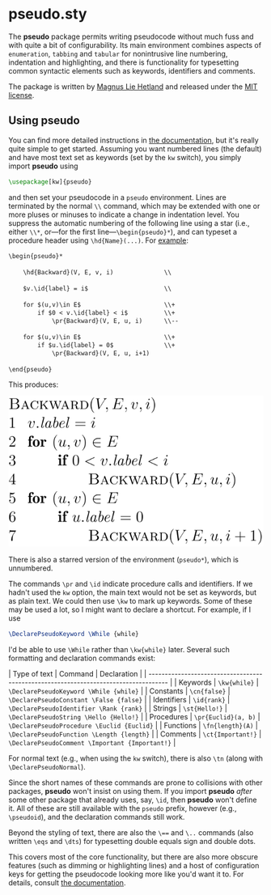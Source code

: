 # pseudo.sty

The **pseudo** package permits writing pseudocode without much fuss and with
quite a bit of configurability. Its main environment combines aspects of
`enumeration`, `tabbing` and `tabular` for nonintrusive line numbering,
indentation and highlighting, and there is functionality for typesetting
common syntactic elements such as keywords, identifiers and comments.

The package is written by [Magnus Lie Hetland](mailto:mlh@ntnu.no) and
released under the [MIT license](LICENSE).

## Using pseudo

You can find more detailed instructions in [the
documentation](doc/pseudo.pdf), but it's really quite simple to get started.
Assuming you want numbered lines (the default) and have most text set as
keywords (set by the `kw` switch), you simply import **pseudo** using

```tex
\usepackage[kw]{pseudo}
```

and then set your pseudocode in a `pseudo` environment. Lines are terminated
by the normal `\\` command, which may be extended with one or more pluses or
minuses to indicate a change in indentation level. You suppress the automatic
numbering of the following line using a star (i.e., either `\\*`, or—for the
first line—`\begin{pseudo}*`), and can typeset a procedure header using
`\hd{Name}(...)`. For [example](https://mipmip.org/tidbits/pasa.pdf):

```pseudo
\begin{pseudo}*

    \hd{Backward}(V, E, v, i)              \\

    $v.\id{label} = i$                     \\

    for $(u,v)\in E$                       \\+
        if $0 < v.\id{label} < i$          \\+
            \pr{Backward}(V, E, u, i)      \\--

    for $(u,v)\in E$                       \\+
        if $u.\id{label} = 0$              \\+
            \pr{Backward}(V, E, u, i+1)

\end{pseudo}
```

This produces:

<img src="doc/fig/readmefig.svg"/>

There is also a starred version of the environment (`pseudo*`), which
is unnumbered.

The commands `\pr` and `\id` indicate procedure calls and identifiers.
If we hadn't used the `kw` option, the main text would not be set as keywords,
but as plain text. We could then use `\kw` to mark up keywords. Some of these
may be used a lot, so I might want to declare a shortcut. For example, if
I use

```tex
\DeclarePseudoKeyword \While {while}
```

I'd be able to use `\While` rather than `\kw{while}` later. Several such
formatting and declaration commands exist:

| Type of text | Command             | Declaration                                     |
| ------------------------------------------------------------------------------------ |
| Keywords     | `\kw{while}`        | `\DeclarePseudoKeyword \While {while}`          |
| Constants    | `\cn{false}`        | `\DeclarePseudoConstant \False {false}`         |
| Identifiers  | `\id{rank}`         | `\DeclarePseudoIdentifier \Rank {rank}`         |
| Strings      | `\st{Hello!}`       | `\DeclarePseudoString \Hello {Hello!}`          |
| Procedures   | `\pr{Euclid}(a, b)` | `\DeclarePseudoProcedure \Euclid {Euclid}`      |
| Functions    | `\fn{length}(A)`    | `\DeclarePseudoFunction \Length {length}`       |
| Comments     | `\ct{Important!}`   | `\DeclarePseudoComment \Important {Important!}` |

For normal text (e.g., when using the `kw` switch), there is also `\tn` (along
with `\DeclarePseudoNormal`).

Since the short names of these commands are prone to collisions with other
packages, **pseudo** won't insist on using them. If you import **pseudo**
*after* some other package that already uses, say, `\id`, then **pseudo**
won't define it. All of these are still available with the `pseudo` prefix,
however (e.g., `\pseudoid`), and the declaration commands still work.

Beyond the styling of text, there are also the `\==` and `\..` commands
(also written `\eqs` and `\dts`) for typesetting double equals sign and double
dots.

This covers most of the core functionality, but there are also more obscure
features (such as dimming or highlighting lines) and a host of configuration
keys for getting the pseudocode looking more like you'd want it to. For
details, consult [the documentation](doc/pseudo.pdf).
